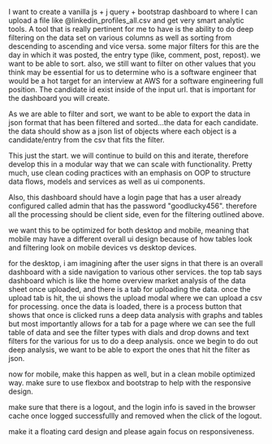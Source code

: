 
I want to create a vanilla js + j query + bootstrap dashboard to where I can upload a file like @linkedin_profiles_all.csv and get very smart analytic tools. A tool that is really pertinent for me to have is the ability to do deep filtering on the data set on various columns as well as sorting from descending to ascending and vice versa. some major filters for this are the day in which it was posted, the entry type (like, comment, post, repost). we want to be able to sort. also, we still want to filter on other values that you think may be essential for us to determine who is a software engineer that would be a hot target for an interview at AWS for a software engineering full position. The candidate id exist inside of the input url. that is important for the dashboard you will create.

As we are able to filter and sort, we want to be able to export the data in json format that has been filtered and sorted...the data for each candidate. the data should show as a json list of objects where each object is a candidate/entry from the csv that fits the filter.

This just the start. we will continue to build on this and iterate, therefore develop this in a modular way that we can scale with functionality. Pretty much, use clean coding practices with an emphasis on OOP to structure data flows, models and services as well as ui components.

Also, this dashboard should have a login page that has a user already configured called admin that has the password "goodlucky456". therefore all the processing should be client side, even for the filtering outlined above.

we want this to be optimized for both desktop and mobile, meaning that mobile may have a different overall ui design because of how tables look and filtering look on mobile devices vs desktop devices.

for the desktop, i am imagining after the user signs in that there is an overall dashboard with a side navigation to various other services. the top tab says dashboard which is like the home overview market analysis of the data sheet once uploaded, and there is a tab for uploading the data. once the upload tab is hit, the ui shows the upload modal where we can upload a csv for processing. once the data is loaded, there is a process button that shows that once is clicked runs a deep data analysis with graphs and tables but most importantly allows for a tab for a page where we can see the full table of data and see the filter types with dials and drop downs and text filters for the various for us to do a deep analysis. once we begin to do out deep analysis, we want to be able to export the ones that hit the filter as json.

now for mobile, make this happen as well, but in a clean mobile optimized way. make sure to use flexbox and bootstrap to help with the responsive design. 

make sure that there is a logout, and the login info is saved in the browser cache once logged successfullly and removed when the click of the logout. 

make it a floating card design and please again focus on responsiveness.